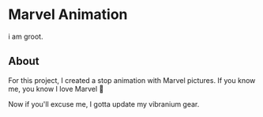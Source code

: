 # Marvel Animation
i am groot.

## About
For this project, I created a stop animation with Marvel pictures. If you know me, you know I love Marvel 💛

Now if you'll excuse me, I gotta update my vibranium gear.
